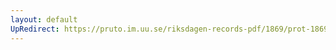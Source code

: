 ```yaml
---
layout: default
UpRedirect: https://pruto.im.uu.se/riksdagen-records-pdf/1869/prot-1869--ak--420/prot-1869--ak--420_021.pdf
---
```


